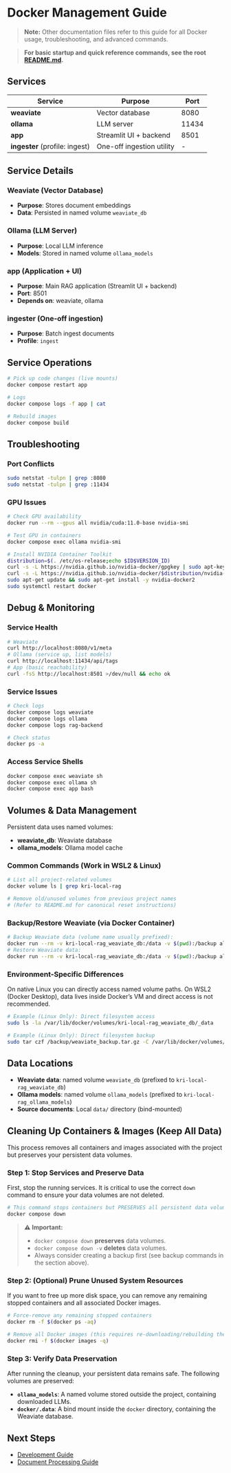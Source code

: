 # Docker Management Guide

> **Note:** Other documentation files refer to this guide for all Docker usage, troubleshooting, and advanced commands.

> **For basic startup and quick reference commands, see the root [README.md](../README.md).**

## Services

| Service | Purpose | Port |
|---------|---------|------|
| **weaviate** | Vector database | 8080 |
| **ollama** | LLM server | 11434 |
| **app** | Streamlit UI + backend | 8501 |
| **ingester** (profile: ingest) | One-off ingestion utility | - |

## Service Details

### Weaviate (Vector Database)
- **Purpose**: Stores document embeddings
- **Data**: Persisted in named volume `weaviate_db`

### Ollama (LLM Server)
- **Purpose**: Local LLM inference
- **Models**: Stored in named volume `ollama_models`

### app (Application + UI)
- **Purpose**: Main RAG application (Streamlit UI + backend)
- **Port**: 8501
- **Depends on**: weaviate, ollama

### ingester (One-off ingestion)
- **Purpose**: Batch ingest documents
- **Profile**: `ingest`

## Service Operations

```bash
# Pick up code changes (live mounts)
docker compose restart app

# Logs
docker compose logs -f app | cat

# Rebuild images
docker compose build
```

## Troubleshooting

### Port Conflicts
```bash
sudo netstat -tulpn | grep :8080
sudo netstat -tulpn | grep :11434
```

### GPU Issues
```bash
# Check GPU availability
docker run --rm --gpus all nvidia/cuda:11.0-base nvidia-smi

# Test GPU in containers
docker compose exec ollama nvidia-smi

# Install NVIDIA Container Toolkit
distribution=$(. /etc/os-release;echo $ID$VERSION_ID)
curl -s -L https://nvidia.github.io/nvidia-docker/gpgkey | sudo apt-key add -
curl -s -L https://nvidia.github.io/nvidia-docker/$distribution/nvidia-docker.list | sudo tee /etc/apt/sources.list.d/nvidia-docker.list
sudo apt-get update && sudo apt-get install -y nvidia-docker2
sudo systemctl restart docker
```

## Debug & Monitoring

### Service Health
```bash
# Weaviate
curl http://localhost:8080/v1/meta
# Ollama (service up, list models)
curl http://localhost:11434/api/tags
# App (basic reachability)
curl -fsS http://localhost:8501 >/dev/null && echo ok
```

### Service Issues
```bash
# Check logs
docker compose logs weaviate
docker compose logs ollama
docker compose logs rag-backend

# Check status
docker ps -a
```

### Access Service Shells
```bash
docker compose exec weaviate sh
docker compose exec ollama sh
docker compose exec app bash
```

## Volumes & Data Management

Persistent data uses named volumes:
- **weaviate_db**: Weaviate database
- **ollama_models**: Ollama model cache

### Common Commands (Work in WSL2 & Linux)

```bash
# List all project-related volumes
docker volume ls | grep kri-local-rag

# Remove old/unused volumes from previous project names
# (Refer to README.md for canonical reset instructions)
```

### Backup/Restore Weaviate (via Docker Container)

```bash
# Backup Weaviate data (volume name usually prefixed):
docker run --rm -v kri-local-rag_weaviate_db:/data -v $(pwd):/backup alpine tar czf /backup/weaviate_backup.tar.gz -C /data .
# Restore Weaviate data:
docker run --rm -v kri-local-rag_weaviate_db:/data -v $(pwd):/backup alpine tar xzf /backup/weaviate_backup.tar.gz -C /data .
```

### Environment-Specific Differences

On native Linux you can directly access named volume paths. On WSL2 (Docker Desktop), data lives inside Docker’s VM and direct access is not recommended.

```bash
# Example (Linux Only): Direct filesystem access
sudo ls -la /var/lib/docker/volumes/kri-local-rag_weaviate_db/_data

# Example (Linux Only): Direct filesystem backup
sudo tar czf /backup/weaviate_backup.tar.gz -C /var/lib/docker/volumes/kri-local-rag_weaviate_db/_data .
```

## Data Locations

- **Weaviate data**: named volume `weaviate_db` (prefixed to `kri-local-rag_weaviate_db`)
- **Ollama models**: named volume `ollama_models` (prefixed to `kri-local-rag_ollama_models`)
- **Source documents**: Local `data/` directory (bind-mounted)

## Cleaning Up Containers & Images (Keep All Data)

This process removes all containers and images associated with the project but preserves your persistent data volumes.

### Step 1: Stop Services and Preserve Data

First, stop the running services. It is critical to use the correct `down` command to ensure your data volumes are not deleted.

```bash
# This command stops containers but PRESERVES all persistent data volumes.
docker compose down
```

> **⚠️ Important:**
> -   `docker compose down` **preserves** data volumes.
> -   `docker compose down -v` **deletes** data volumes.
> -   Always consider creating a backup first (see backup commands in the section above).

### Step 2: (Optional) Prune Unused System Resources

If you want to free up more disk space, you can remove any remaining stopped containers and all associated Docker images.

```bash
# Force-remove any remaining stopped containers
docker rm -f $(docker ps -aq)

# Remove all Docker images (this requires re-downloading/rebuilding them later)
docker rmi -f $(docker images -q)
```

### Step 3: Verify Data Preservation

After running the cleanup, your persistent data remains safe. The following volumes are preserved:
-   **`ollama_models`**: A named volume stored outside the project, containing downloaded LLMs.
-   **`docker/.data`**: A bind mount inside the `docker` directory, containing the Weaviate database.

## Next Steps

- [Development Guide](DEVELOPMENT.md)
- [Document Processing Guide](document-processing.md)